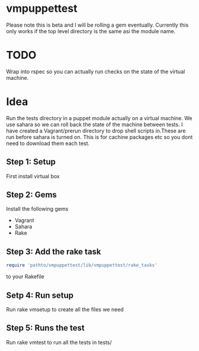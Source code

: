 vmpuppettest
==================================

Please note this is beta and I will be rolling a gem eventually.
Currently this only works if the top level directory is the same asi the module 
name.

# TODO
Wrap into rspec so you can actually run checks on the state of the virtual machine.

# Idea

Run the tests directory in a puppet module actually on a virtual machine. We use 
sahara so we can roll back the state of the machine between tests. I have created
a Vagrant/prerun directory to drop shell scripts in.These are run before sahara is
turned on. This is for cachine packages etc so you dont need to download them each
test.

## Step 1: Setup
First install virtual box

## Step 2: Gems
Install the following gems

* Vagrant
* Sahara
* Rake

## Step 3: Add the rake task

```ruby
require 'pathto/vmpuppettest/lib/vmpuppettest/rake_tasks'
```
to your  Rakefile
## Setp 4: Run setup 
Run rake vmsetup to create all the files we need

## Step 5: Runs the test
Run rake vmtest to run all the tests in tests/
